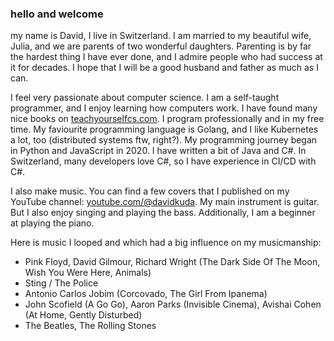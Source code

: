 ### hello and welcome
my name is David, I live in Switzerland. I am married to my beautiful wife, Julia, and we are parents of two wonderful daughters. Parenting is by far the hardest thing I have ever done, and I admire people who had success at it for decades. I hope that I will be a good husband and father as much as I can.

I feel very passionate about computer science. I am a self-taught programmer, and I enjoy learning how computers work. I have found many nice books on [teachyourselfcs.com](www.teachyourselfcs.com). I program professionally and in my free time. My faviourite programming language is Golang, and I like Kubernetes a lot, too (distributed systems ftw, right?). My programming journey began in Python and JavaScript in 2020. I have written a bit of Java and C#. In Switzerland, many developers love C#, so I have experience in CI/CD with C#.

I also make music. You can find a few covers that I published on my YouTube channel:
[youtube.com/@davidkuda](https://youtube.com/@davidkuda). My main
instrument is guitar. But I also enjoy singing and playing the bass. Additionally, I am a beginner at playing the
piano.

Here is music I looped and which had a big influence on my musicmanship:

- Pink Floyd, David Gilmour, Richard Wright (The Dark Side Of The Moon, Wish You Were Here, Animals)
- Sting / The Police
- Antonio Carlos Jobim (Corcovado, The Girl From Ipanema)
- John Scofield (A Go Go), Aaron Parks (Invisible Cinema), Avishai Cohen (At Home, Gently Disturbed)
- The Beatles, The Rolling Stones
